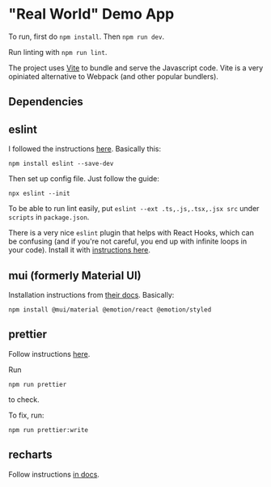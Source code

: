# "Real World" Demo App

To run, first do `npm install`. Then `npm run dev`.

Run linting with `npm run lint`.

The project uses [Vite](https://vitejs.dev/) to bundle and serve the Javascript code. Vite is a very opiniated alternative to Webpack (and other popular bundlers).

## Dependencies

## eslint

I followed the instructions [here](https://eslint.org/docs/user-guide/getting-started). Basically this:

```
npm install eslint --save-dev
```

Then set up config file. Just follow the guide:
```
npx eslint --init
```

To be able to run lint easily, put `eslint --ext .ts,.js,.tsx,.jsx src` under `scripts` in `package.json`.

There is a very nice `eslint` plugin that helps with React Hooks, which can be confusing (and if you're not careful, you end up with infinite loops in your code). Install it with [instructions here](https://www.npmjs.com/package/eslint-plugin-react-hooks).

## mui (formerly Material UI)

Installation instructions from [their docs](https://mui.com/getting-started/installation/). Basically:

```
npm install @mui/material @emotion/react @emotion/styled
```

## prettier

Follow instructions [here](https://prettier.io/docs/en/install.html).

Run

```
npm run prettier
```
to check.

To fix, run:
```
npm run prettier:write
```

## recharts

Follow instructions [in docs](https://recharts.org/en-US/guide).
